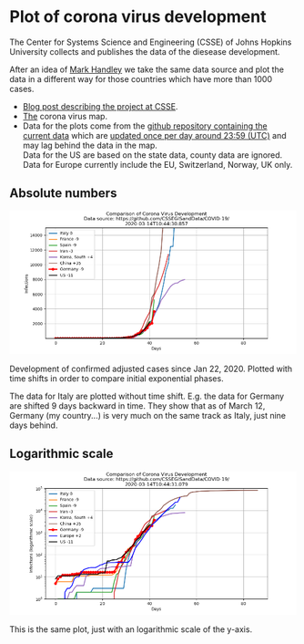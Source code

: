 # Plot of corona virus development

The Center for Systems Science and Engineering (CSSE)  of Johns Hopkins University
collects and publishes the data of the diesease development.

After an idea of [Mark Handley](https://twitter.com/MarkJHandley/status/1237119688578138112?s=20) we take the same
data source and plot the data in a different way for those countries which have more than 1000 cases.


- [Blog post describing the project at CSSE](https://systems.jhu.edu/research/public-health/ncov/).
- [The](https://gisanddata.maps.arcgis.com/apps/opsdashboard/index.html#/bda7594740fd40299423467b48e9ecf6) corona virus map.
- Data for the plots come from the [github repository containing the current data](https://github.com/CSSEGISandData/COVID-19)
  which are [updated once per day around 23:59 (UTC)](https://github.com/CSSEGISandData/COVID-19/tree/master/csse_covid_19_data#update-frequency)
  and may lag behind the data in the map.    
  Data  for the  US are  based on  the state  data, county  data are
  ignored.  Data  for  Europe  currently  include   the  EU,
  Switzerland, Norway, UK only.





## Absolute numbers
![](infected-exp.png) 

Development of confirmed  adjusted cases since Jan  22, 2020.  Plotted with time shifts in order to compare initial exponential phases.

The data for Italy are plotted without time shift. E.g. the data for Germany are shifted 9 days backward in time. They show that as of March 12, Germany (my country...) is very much on the same track as Italy,
just nine days behind. 



## Logarithmic scale
![](infected.png) 

This is the same plot, just with an logarithmic scale of the y-axis.

